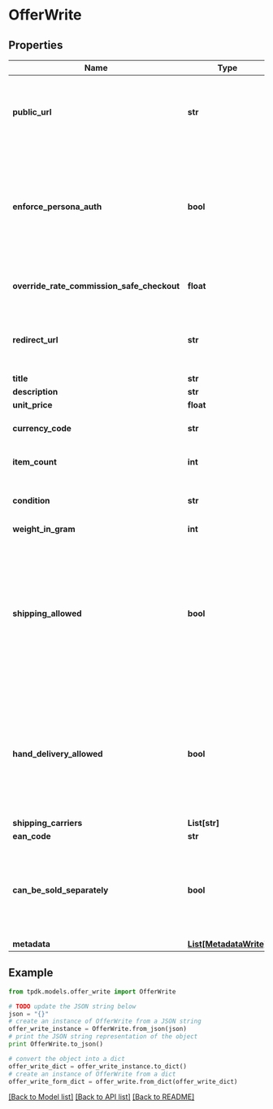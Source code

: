 # OfferWrite



## Properties
Name | Type | Description | Notes
------------ | ------------- | ------------- | -------------
**public_url** | **str** | If specified, there would be not need for you to fill-in details. Must be accessible over WAN. | [optional] 
**enforce_persona_auth** | **bool** | Mean that the generated url cannot be accessed without a generated token for a Persona. Disallow external registration. | [optional] [default to True]
**override_rate_commission_safe_checkout** | **float** | Override YOUR platform fees for that particular Offer. | [optional] 
**redirect_url** | **str** | Fill-in that field IF you intend to redirect your customer instead of using a WebView. | [optional] 
**title** | **str** |  | 
**description** | **str** |  | 
**unit_price** | **float** |  | [optional] 
**currency_code** | **str** |  | [optional] [default to 'EUR']
**item_count** | **int** |  | [optional] [default to 1]
**condition** | **str** |  | [optional] [default to 'USED']
**weight_in_gram** | **int** |  | [optional] 
**shipping_allowed** | **bool** | That toggle allows the seller to propose shipping for its item. If set in conjunction of shippingCarrier, the label will be automatically generated. Also, it will restrict the carrier to the limited subset defined. | [optional] 
**hand_delivery_allowed** | **bool** | Enable both parties to finalize the transaction in person rather than using delivery. A QR Code must be scanned by the seller once the buyer claims the product. | [optional] [default to True]
**shipping_carriers** | **List[str]** |  | [optional] 
**ean_code** | **str** |  | [optional] 
**can_be_sold_separately** | **bool** | Set this flag to false to forbid a potential buyer to acquire this item separately.          This is only useful in a BulkOffer context. | [optional] [default to True]
**metadata** | [**List[MetadataWrite]**](MetadataWrite.md) |  | [optional] 

## Example

```python
from tpdk.models.offer_write import OfferWrite

# TODO update the JSON string below
json = "{}"
# create an instance of OfferWrite from a JSON string
offer_write_instance = OfferWrite.from_json(json)
# print the JSON string representation of the object
print OfferWrite.to_json()

# convert the object into a dict
offer_write_dict = offer_write_instance.to_dict()
# create an instance of OfferWrite from a dict
offer_write_form_dict = offer_write.from_dict(offer_write_dict)
```
[[Back to Model list]](../README.md#documentation-for-models) [[Back to API list]](../README.md#documentation-for-api-endpoints) [[Back to README]](../README.md)


